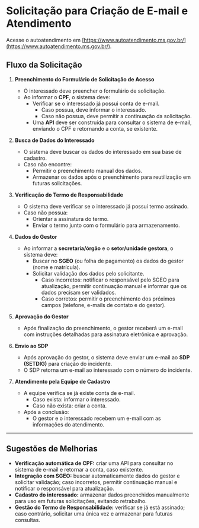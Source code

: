 # Solicitação para Criação de E-mail e Atendimento

Acesse o autoatendimento em [https://www.autoatendimento.ms.gov.br/](https://www.autoatendimento.ms.gov.br/).  
## Fluxo da Solicitação

1. **Preenchimento do Formulário de Solicitação de Acesso**
   - O interessado deve preencher o formulário de solicitação.
   - Ao informar o **CPF**, o sistema deve:
     - Verificar se o interessado já possui conta de e-mail.
       - Caso possua, deve informar o interessado.
       - Caso não possua, deve permitir a continuação da solicitação.
     - Uma **API** deve ser construída para consultar o sistema de e-mail, enviando o CPF e retornando a conta, se existente.

2. **Busca de Dados do Interessado**
   - O sistema deve buscar os dados do interessado em sua base de cadastro.
   - Caso não encontre:
     - Permitir o preenchimento manual dos dados.
     - Armazenar os dados após o preenchimento para reutilização em futuras solicitações.

3. **Verificação do Termo de Responsabilidade**
   - O sistema deve verificar se o interessado já possui termo assinado.
   - Caso não possua:
     - Orientar a assinatura do termo.
     - Enviar o termo junto com o formulário para armazenamento.

4. **Dados do Gestor**
   - Ao informar a **secretaria/órgão** e o **setor/unidade gestora**, o sistema deve:
     - Buscar no **SGEO** (ou folha de pagamento) os dados do gestor (nome e matrícula).
     - Solicitar validação dos dados pelo solicitante.
       - Caso incorretos: notificar o responsável pelo SGEO para atualização, permitir continuação manual e informar que os dados precisam ser validados.
       - Caso corretos: permitir o preenchimento dos próximos campos (telefone, e-mails de contato e do gestor).

5. **Aprovação do Gestor**
   - Após finalização do preenchimento, o gestor receberá um e-mail com instruções detalhadas para assinatura eletrônica e aprovação.

6. **Envio ao SDP**
   - Após aprovação do gestor, o sistema deve enviar um e-mail ao **SDP (SETDIG)** para criação do incidente.
   - O SDP retorna um e-mail ao interessado com o número do incidente.

7. **Atendimento pela Equipe de Cadastro**
   - A equipe verifica se já existe conta de e-mail.
     - Caso exista: informar o interessado.
     - Caso não exista: criar a conta.
   - Após a conclusão:
     - O gestor e o interessado recebem um e-mail com as informações do atendimento.

---

## Sugestões de Melhorias

- **Verificação automática de CPF:** criar uma API para consultar no sistema de e-mail e retornar a conta, caso existente.  
- **Integração com SGEO:** buscar automaticamente dados do gestor e solicitar validação; caso incorretos, permitir continuação manual e notificar o responsável para atualização.  
- **Cadastro do interessado:** armazenar dados preenchidos manualmente para uso em futuras solicitações, evitando retrabalho.  
- **Gestão do Termo de Responsabilidade:** verificar se já está assinado; caso contrário, solicitar uma única vez e armazenar para futuras consultas.  
